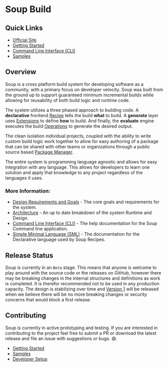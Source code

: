 # Soup Build

## Quick Links
* [Official Site](https://www.soupbuild.com/)
* [Getting Started](./docs/Getting-Started.md)
* [Command Line Interface (CLI)](./docs/CLI.md)
* [Samples](./docs/Samples.md)

## Overview
Soup is a cross platform build system for developing software as a community, with a primary focus on developer velocity. Soup was built from the ground up to support guaranteed minimum incremental builds while allowing for reusability of both build logic and runtime code.

The system utilizes a three phased approach to building code. A **declarative** frontend [Recipe](./docs/Architecture/Recipe.md) tells the build **what** to build. A **generate** layer uses [Extensions](./docs/Architecture/Build-Extension.md) to define **how** to build. And finally, the **evaluate** engine executes the build [Operations](./docs/Architecture/Build-Operation.md) to generate the desired output.

The clean isolation individual projects, coupled with the ability to write custom build logic work together to allow for easy authoring of a package that can be shared with other teams or organizations through a public source based [Package Manager](https://www.soupbuild.com/).

The entire system is programming language agnostic and allows for easy integration with any language. This allows for developers to learn one solution and apply that knowledge to any project regardless of the languages it uses.

### More Information:
* [Design Requirements and Goals](./docs/design-requirements-goals.md) - The core goals and requirements for the system.
* [Architecture](./docs/architecture.md) - An up to date breakdown of the system Runtime and Design.
* [Command Line Interface (CLI)](./docs/CLI.md) - The help documentation for the Soup Command line application.
* [Simple Minimal Language (SML)](./docs/SML.md) - The documentation for the Declarative language used by Soup Recipes.

## Release Status
Soup is currently in an `Beta` stage. This means that anyone is welcome to play around with the source code or the releases on GitHub, however there may be breaking changes in the internal structures and definitions as work is completed. It is therefor recommended not to be used in any production capacity. The design is stabilizing over time and [Version 1](https://github.com/soup-build/soup/milestone/2) will be released when we believe there will be no more breaking changes or security concerns that would block a first release.

## Contributing
Soup is currently in active prototyping and testing. If you are interested in contributing to the project feel free to submit a PR or download the latest release and file an issue with suggestions or bugs. :smile:.
* [Getting Started](./docs/Getting-Started.md)
* [Samples](./docs/Samples.md)
* [Developer Setup](./docs/Developer-Setup.md)
